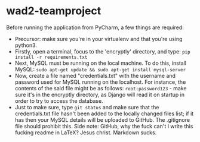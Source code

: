 # wad2-teamproject

Before running the application from PyCharm, a few things are required:
* Precursor: make sure you're in your virtualenv and that you're using python3.
* Firstly, open a terminal, focus to the 'encryptly' directory, and type: `pip install -r requirements.txt`
* Next, MySQL must be running on the local machine. To do this, install MySQL: `sudo apt-get update && sudo apt-get install mysql-server`
* Now, create a file named "credentials.txt" with the username and password used for MySQL running on the localhost. For instance, the contents of the said file might be as follows:
`root:password123` - make sure it's in the encryptly directory, as Django will read it on startup in order to try to access the database.
* Just to make sure, type `git status` and make sure that the credentials.txt file hasn't been added to the locally changed files list; if it has then your MySQL details will be uploaded to GitHub. The .gitignore file should prohibit this.
Side note: GitHub, why the fuck can't I write this fucking readme in LaTeX? Jesus christ. Markdown sucks.
